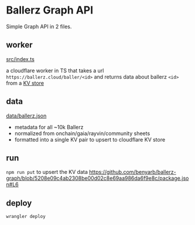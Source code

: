 # Ballerz Graph API

Simple Graph API in 2 files.


## worker
[src/index.ts](https://github.com/benyarb/ballerz-graph/blob/main/src/index.ts)

a cloudflare worker in TS that takes a url `https://ballerz.cloud/baller/<id>` and returns data about ballerz `<id>` from a [KV store](https://developers.cloudflare.com/kv/)

## data
[data/ballerz.json](https://github.com/benyarb/ballerz-graph/blob/main/data/ballerz.json)

- metadata for all ~10k Ballerz
- normalized from onchain/gaia/rayvin/community sheets
- formatted into a single KV pair to upsert to cloudflare KV store

## run 
`npm run put` to upsert the KV data
https://github.com/benyarb/ballerz-graph/blob/5208e09c4ab2308be00d02c8e69aa986da6f9e8c/package.json#L6

## deploy
`wrangler deploy`
